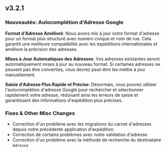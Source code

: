 ## v3.2.1

### Nouveautés: Autocomplétion d'Adresse Google

**Format d'Adresse Amélioré**: Nous avons mis à jour notre format d'adresse pour un format plus structuré avec numéro civique et nom de rue. Cela garantit une meilleure compatibilité avec les expéditions internationales et améliore la précision des adresses.

**Mises à Jour Automatiques des Adresses**: Vos adresses existantes seront automatiquement mises à jour au nouveau format. Si certaines adresses ne peuvent pas être converties, vous devrez peut-être les mettre à jour manuellement.

**Saisie d'Adresse Plus Rapide et Précise**: Désormais, vous pouvez utiliser l'autocomplétion d'adresse Google pour rechercher et sélectionner rapidement votre adresse, réduisant ainsi les erreurs de saisie et garantissant des informations d'expédition plus précises.

### Fixes & Other Misc Changes

- Correction d'un problème avec les migrations du carnet d'adresses depuis notre précédente application d'expédition
- Correction de certains problèmes avec notre validation d'adresse
- Correction d'un problème avec la méthode de recherche du destinataire `Adresse`